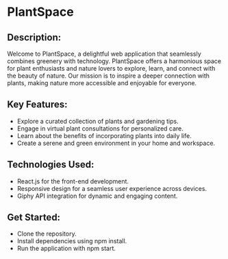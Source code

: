 # PlantSpace
<h2>Description:</h2>

<p>Welcome to PlantSpace, a delightful web application that seamlessly combines greenery with technology. PlantSpace offers a harmonious space for plant enthusiasts and nature lovers to explore, learn, and connect with the beauty of nature. Our mission is to inspire a deeper connection with plants, making nature more accessible and enjoyable for everyone.</p>

<h2>Key Features:</h2>
<ul>
<li>Explore a curated collection of plants and gardening tips.</li>
<li>Engage in virtual plant consultations for personalized care.</li>
<li>Learn about the benefits of incorporating plants into daily life.</li>
<li>Create a serene and green environment in your home and workspace.</li>
</ul>
<h2>Technologies Used:</h2>
<ul>
  <li>React.js for the front-end development.</li>
<li>Responsive design for a seamless user experience across devices.</li>
<li>Giphy API integration for dynamic and engaging content.</li>
</ul>

<h2>Get Started:</h2>
<ul>
  <li>Clone the repository.</li>
<li>Install dependencies using npm install.</li>
<li>Run the application with npm start.</li>
</ul>
